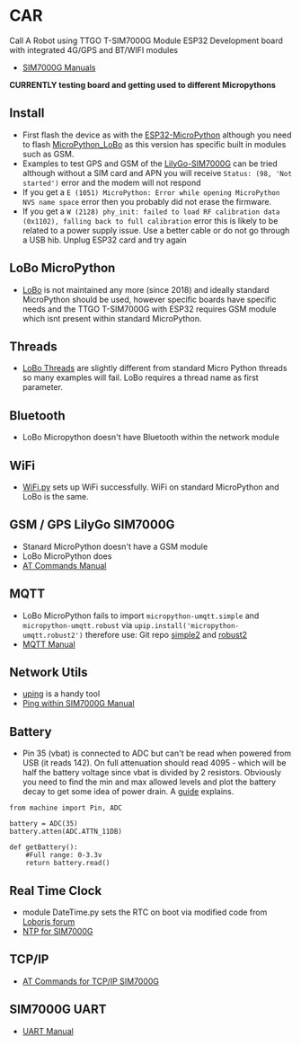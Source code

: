 # CAR
Call A Robot using TTGO T-SIM7000G Module ESP32 Development board with integrated 4G/GPS and BT/WIFI modules
 - [SIM7000G Manuals](https://simcom.ee/documents/?dir=SIM7000x)

**CURRENTLY testing board and getting used to different Micropythons**

## Install
 - First flash the device as with the [ESP32-MicroPython](https://github.com/18684092/ESP32-MicroPython) although you need to flash [MicroPython_LoBo](https://github.com/loboris/MicroPython_ESP32_psRAM_LoBo/wiki/firmwares) as this version has specific built in modules such as GSM.
 - Examples to test GPS and GSM of the [LilyGo-SIM7000G](https://github.com/Xinyuan-LilyGO/LilyGO-T-SIM7000G/tree/master/examples/MicroPython_LoBo) can be tried although without a SIM card and APN you will receive `Status: (98, 'Not started')` error and the modem will not respond
 - If you get a `E (1051) MicroPython: Error while opening MicroPython NVS name space` error then you probably did not erase the firmware.
 - If you get a `W (2128) phy_init: failed to load RF calibration data (0x1102), falling back to full calibration` error this is likely to be related to a power supply issue. Use a better cable or do not go through a USB hib. Unplug ESP32 card and try again

## LoBo MicroPython
- [LoBo](https://github.com/loboris/MicroPython_ESP32_psRAM_LoBo) is not maintained any more (since 2018) and ideally standard MicroPython should be used, however specific boards have specific needs and the TTGO T-SIM7000G with ESP32 requires GSM module which isnt present within standard MicroPython. 

## Threads
- [LoBo Threads](https://github.com/loboris/MicroPython_ESP32_psRAM_LoBo/wiki/thread) are slightly different from standard Micro Python threads so many examples will fail. LoBo requires a thread name as first parameter.

## Bluetooth
- LoBo Micropython doesn't have Bluetooth within the network module

## WiFi
- [WiFi.py](https://github.com/18684092/CAR/blob/main/modules/WiFi.py) sets up WiFi successfully. WiFi on standard MicroPython and LoBo is the same. 

## GSM / GPS LilyGo SIM7000G
- Stanard MicroPython doesn't have a GSM module
- LoBo MicroPython does
- [AT Commands Manual](https://simcom.ee/documents/SIM7000x/SIM7000%20Series_AT%20Command%20Manual_V1.04.pdf)

## MQTT
- LoBo MicroPython fails to import `micropython-umqtt.simple` and `micropython-umqtt.robust` via `upip.install('micropython-umqtt.robust2')` therefore use:
Git repo [simple2](https://github.com/fizista/micropython-umqtt.simple2) and
[robust2](https://github.com/fizista/micropython-umqtt.robust2)
- [MQTT Manual](https://simcom.ee/documents/SIM7000x/SIM7000%20Series_MQTT_Application%20Note_V1.00.pdf)

## Network Utils
- [uping](https://gist.github.com/shawwwn/91cc8979e33e82af6d99ec34c38195fb) is a handy tool
- [Ping within SIM7000G Manual](https://simcom.ee/documents/SIM7000x/SIM7000%20Series_PING_Application%20Note_V1.00.pdf)

## Battery
- Pin 35 (vbat) is connected to ADC but can't be read when powered from USB (it reads 142). On full attenuation should read 4095 - which will be half the battery voltage since vbat is divided by 2 resistors. Obviously you need to find the min and max allowed levels and plot the battery decay to get some idea of power drain. A [guide](https://randomnerdtutorials.com/esp32-esp8266-analog-readings-micropython/) explains.
```
from machine import Pin, ADC

battery = ADC(35)
battery.atten(ADC.ATTN_11DB)

def getBattery():
    #Full range: 0-3.3v
    return battery.read()
```

## Real Time Clock
- module DateTime.py sets the RTC on boot via modified code from [Loboris forum](https://loboris.eu/forum/showthread.php?tid=12)
- [NTP for SIM7000G](https://simcom.ee/documents/SIM7000x/SIM7000%20Series_NTP_Application%20Note_V1.00.pdf)

## TCP/IP
- [AT Commands for TCP/IP SIM7000G](https://simcom.ee/documents/SIM7000x/SIM7000%20Series_TCPIP_Application%20Note_V1.01.pdf)
 
## SIM7000G UART
- [UART Manual](https://simcom.ee/documents/SIM7000x/SIM7000%20Series%20UART%20Application%20Note_V1.00.pdf)